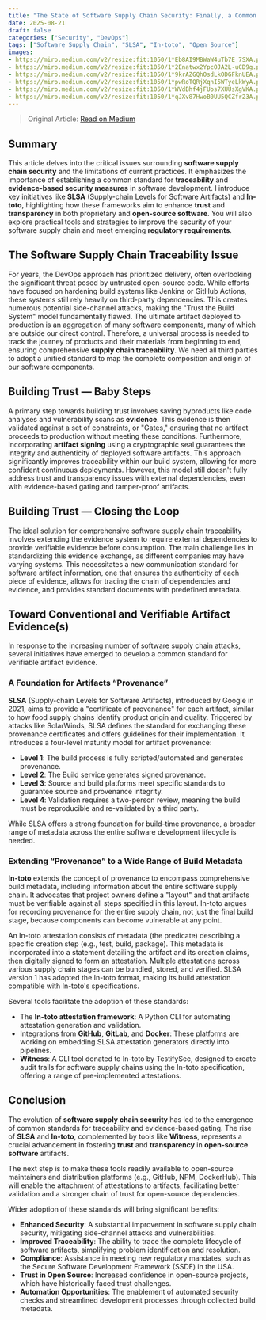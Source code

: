 ```yaml
---
title: "The State of Software Supply Chain Security: Finally, a Common Standard?"
date: 2025-08-21
draft: false
categories: ["Security", "DevOps"]
tags: ["Software Supply Chain", "SLSA", "In-toto", "Open Source"]
images:
- https://miro.medium.com/v2/resize:fit:1050/1*Eb8AI9MBWaW4uTb7E_7SXA.png
- https://miro.medium.com/v2/resize:fit:1050/1*2Enatwx2YpcOJA2L-uCD9g.png
- https://miro.medium.com/v2/resize:fit:1050/1*9krAZGQhOsdLkODGFknUEA.png
- https://miro.medium.com/v2/resize:fit:1050/1*pwRoTQRjXqnI5WTyeLkWyA.png
- https://miro.medium.com/v2/resize:fit:1050/1*WVdBhf4jFUos7XUUsXgVKA.png
- https://miro.medium.com/v2/resize:fit:1050/1*qJXv87HwoB0UU5QCZfr23A.png
---
```


> Original Article: [Read on Medium](https://itnext.io/the-state-of-software-supply-chain-security-finally-a-common-standard-0c0b41f4f62e)

## Summary

This article delves into the critical issues surrounding **software supply chain security** and the limitations of current practices. It emphasizes the importance of establishing a common standard for **traceability** and **evidence-based security measures** in software development. I introduce key initiatives like **SLSA** (Supply-chain Levels for Software Artifacts) and **In-toto**, highlighting how these frameworks aim to enhance **trust** and **transparency** in both proprietary and **open-source software**. You will also explore practical tools and strategies to improve the security of your software supply chain and meet emerging **regulatory requirements**.

## The Software Supply Chain Traceability Issue

For years, the DevOps approach has prioritized delivery, often overlooking the significant threat posed by untrusted open-source code. While efforts have focused on hardening build systems like Jenkins or GitHub Actions, these systems still rely heavily on third-party dependencies. This creates numerous potential side-channel attacks, making the "Trust the Build System" model fundamentally flawed. The ultimate artifact deployed to production is an aggregation of many software components, many of which are outside our direct control. Therefore, a universal process is needed to track the journey of products and their materials from beginning to end, ensuring comprehensive **supply chain traceability**. We need all third parties to adopt a unified standard to map the complete composition and origin of our software components.

## Building Trust — Baby Steps

A primary step towards building trust involves saving byproducts like code analyses and vulnerability scans as **evidence**. This evidence is then validated against a set of constraints, or "Gates," ensuring that no artifact proceeds to production without meeting these conditions. Furthermore, incorporating **artifact signing** using a cryptographic seal guarantees the integrity and authenticity of deployed software artifacts. This approach significantly improves traceability within our build system, allowing for more confident continuous deployments. However, this model still doesn't fully address trust and transparency issues with external dependencies, even with evidence-based gating and tamper-proof artifacts.

## Building Trust — Closing the Loop

The ideal solution for comprehensive software supply chain traceability involves extending the evidence system to require external dependencies to provide verifiable evidence before consumption. The main challenge lies in standardizing this evidence exchange, as different companies may have varying systems. This necessitates a new communication standard for software artifact information, one that ensures the authenticity of each piece of evidence, allows for tracing the chain of dependencies and evidence, and provides standard documents with predefined metadata.

## Toward Conventional and Verifiable Artifact Evidence(s)

In response to the increasing number of software supply chain attacks, several initiatives have emerged to develop a common standard for verifiable artifact evidence.

### A Foundation for Artifacts “Provenance”

**SLSA** (Supply-chain Levels for Software Artifacts), introduced by Google in 2021, aims to provide a "certificate of provenance" for each artifact, similar to how food supply chains identify product origin and quality. Triggered by attacks like SolarWinds, SLSA defines the standard for exchanging these provenance certificates and offers guidelines for their implementation. It introduces a four-level maturity model for artifact provenance:
*   **Level 1**: The build process is fully scripted/automated and generates provenance.
*   **Level 2**: The Build service generates signed provenance.
*   **Level 3**: Source and build platforms meet specific standards to guarantee source and provenance integrity.
*   **Level 4**: Validation requires a two-person review, meaning the build must be reproducible and re-validated by a third party.

While SLSA offers a strong foundation for build-time provenance, a broader range of metadata across the entire software development lifecycle is needed.

### Extending “Provenance” to a Wide Range of Build Metadata

**In-toto** extends the concept of provenance to encompass comprehensive build metadata, including information about the entire software supply chain. It advocates that project owners define a "layout" and that artifacts must be verifiable against all steps specified in this layout. In-toto argues for recording provenance for the entire supply chain, not just the final build stage, because components can become vulnerable at any point.

An In-toto attestation consists of metadata (the predicate) describing a specific creation step (e.g., test, build, package). This metadata is incorporated into a statement detailing the artifact and its creation claims, then digitally signed to form an attestation. Multiple attestations across various supply chain stages can be bundled, stored, and verified. SLSA version 1 has adopted the In-toto format, making its build attestation compatible with In-toto's specifications.

Several tools facilitate the adoption of these standards:
*   The **In-toto attestation framework**: A Python CLI for automating attestation generation and validation.
*   Integrations from **GitHub**, **GitLab**, and **Docker**: These platforms are working on embedding SLSA attestation generators directly into pipelines.
*   **Witness**: A CLI tool donated to In-toto by TestifySec, designed to create audit trails for software supply chains using the In-toto specification, offering a range of pre-implemented attestations.

## Conclusion

The evolution of **software supply chain security** has led to the emergence of common standards for traceability and evidence-based gating. The rise of **SLSA** and **In-toto**, complemented by tools like **Witness**, represents a crucial advancement in fostering **trust** and **transparency** in **open-source software** artifacts.

The next step is to make these tools readily available to open-source maintainers and distribution platforms (e.g., GitHub, NPM, DockerHub). This will enable the attachment of attestations to artifacts, facilitating better validation and a stronger chain of trust for open-source dependencies.

Wider adoption of these standards will bring significant benefits:
*   **Enhanced Security**: A substantial improvement in software supply chain security, mitigating side-channel attacks and vulnerabilities.
*   **Improved Traceability**: The ability to trace the complete lifecycle of software artifacts, simplifying problem identification and resolution.
*   **Compliance**: Assistance in meeting new regulatory mandates, such as the Secure Software Development Framework (SSDF) in the USA.
*   **Trust in Open Source**: Increased confidence in open-source projects, which have historically faced trust challenges.
*   **Automation Opportunities**: The enablement of automated security checks and streamlined development processes through collected build metadata.
